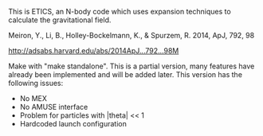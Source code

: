This is ETICS, an N-body code which uses expansion techniques to calculate the gravitational field.

Meiron, Y., Li, B.,  Holley-Bockelmann, K., & Spurzem, R. 2014, ApJ, 792, 98

http://adsabs.harvard.edu/abs/2014ApJ...792...98M

Make with "make standalone".
This is a partial version, many features have already been implemented and will be added later. This version has the following issues:
* No MEX
* No AMUSE interface
* Problem for particles with |theta| << 1
* Hardcoded launch configuration
